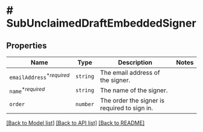 # # SubUnclaimedDraftEmbeddedSigner



## Properties

Name | Type | Description | Notes
------------ | ------------- | ------------- | -------------
| `emailAddress`<sup>*_required_</sup> | ```string``` |  The email address of the signer.  |  |
| `name`<sup>*_required_</sup> | ```string``` |  The name of the signer.  |  |
| `order` | ```number``` |  The order the signer is required to sign in.  |  |

[[Back to Model list]](../../README.md#models) [[Back to API list]](../../README.md#endpoints) [[Back to README]](../../README.md)
